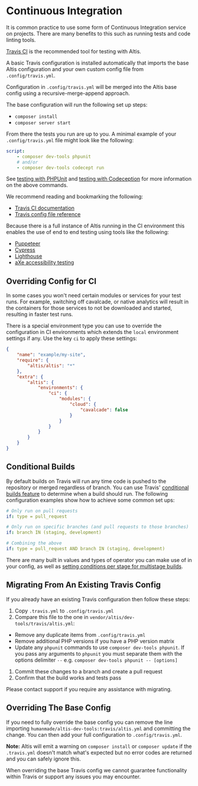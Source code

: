 # Continuous Integration

It is common practice to use some form of Continuous Integration service on projects. There are many benefits to this such as
running tests and code linting tools.

[Travis CI](https://travis-ci.com) is the recommended tool for testing with Altis.

A basic Travis configuration is installed automatically that imports the base Altis configuration and your own custom config file
from `.config/travis.yml`.

Configuration in `.config/travis.yml` will be merged into the Altis base config using a recursive-merge-append approach.

The base configuration will run the following set up steps:

- `composer install`
- `composer server start`

From there the tests you run are up to you. A minimal example of your `.config/travis.yml` file might look like the following:

```yml
script:
    - composer dev-tools phpunit
    # and/or
    - composer dev-tools codecept run
```

See [testing with PHPUnit](./testing-with-phpunit.md) and [testing with Codeception](./testing-with-codeception.md) for more
information on the above commands.

We recommend reading and bookmarking the following:

- [Travis CI documentation](https://docs.travis-ci.com/)
- [Travis config file reference](https://config.travis-ci.com/)

Because there is a full instance of Altis running in the CI environment this enables the use of end to end testing using tools like
the following:

- [Puppeteer](https://pptr.dev/)
- [Cypress](https://cypress.io)
- [Lighthouse](https://developers.google.com/web/tools/lighthouse)
- [aXe accessibility testing](https://www.deque.com/axe/)

## Overriding Config for CI

In some cases you won't need certain modules or services for your test runs. For example, switching off cavalcade, or native
analytics will result in the containers for those services to not be downloaded and started, resulting in faster test runs.

There is a special environment type you can use to override the configuration in CI environments which extends the `local`
environment settings if any. Use the key `ci` to apply these settings:

```json
{
    "name": "example/my-site",
    "require": {
        "altis/altis": "*"
    },
    "extra": {
        "altis": {
            "environments": {
                "ci": {
                    "modules": {
                        "cloud": {
                            "cavalcade": false
                        }
                    }
                }
            }
        }
    }
}
```

## Conditional Builds

By default builds on Travis will run any time code is pushed to the repository or merged regardless of branch. You can use
Travis' [conditional builds feature](https://docs.travis-ci.com/user/conditions-v1) to determine when a build should run. The
following configuration examples show how to achieve some common set ups:

```yaml
# Only run on pull requests
if: type = pull_request

# Only run on specific branches (and pull requests to those branches)
if: branch IN (staging, development)

# Combining the above
if: type = pull_request AND branch IN (staging, development)
```

There are many built in values and types of operator you can make use of in your config, as well
as [setting conditions per stage for multistage builds](https://docs.travis-ci.com/user/build-stages/).

## Migrating From An Existing Travis Config

If you already have an existing Travis configuration then follow these steps:

1. Copy `.travis.yml` to `.config/travis.yml`
1. Compare this file to the one in `vendor/altis/dev-tools/travis/altis.yml`:

- Remove any duplicate items from `.config/travis.yml`
- Remove additional PHP versions if you have a PHP version matrix
- Update any `phpunit` commands to use `composer dev-tools phpunit`. If you pass any arguments to `phpunit` you must separate them
  with the options delimiter `--` e.g. `composer dev-tools phpunit -- [options]`

1. Commit these changes to a branch and create a pull request
1. Confirm that the build works and tests pass

Please contact support if you require any assistance with migrating.

## Overriding The Base Config

If you need to fully override the base config you can remove the line importing `humanmade/altis-dev-tools:travis/altis.yml` and
committing the change. You can then add your full configuration to `.config/travis.yml`.

**Note:** Altis will emit a warning on `composer install` or `composer update` if the `.travis.yml` doesn't match what's expected
but no error codes are returned and you can safely ignore this.

When overriding the base Travis config we cannot guarantee functionality within Travis or support any issues you may encounter.
